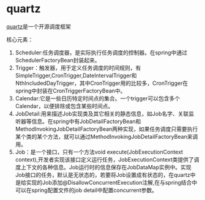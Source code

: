 # quartz

[quartz](https://github.com/quartz-scheduler/quartz)是一个开源调度框架

核心元素：

1. Scheduler:任务调度器，是实际执行任务调度的控制器。在spring中通过SchedulerFactoryBean封装起来。
2. Trigger：触发器，用于定义任务调度的时间规则，有SimpleTrigger,CronTrigger,DateIntervalTrigger和NthIncludedDayTrigger，其中CronTrigger用的比较多，CronTrigger在spring中封装在CronTriggerFactoryBean中。
3. Calendar:它是一些日历特定时间点的集合。一个trigger可以包含多个Calendar，以便排除或包含某些时间点。
4. JobDetail:用来描述Job实现类及其它相关的静态信息，如Job名字、关联监听器等信息。在spring中有JobDetailFactoryBean和 MethodInvokingJobDetailFactoryBean两种实现，如果任务调度只需要执行某个类的某个方法，就可以通过MethodInvokingJobDetailFactoryBean来调用。
5. Job：是一个接口，只有一个方法void execute(JobExecutionContext context),开发者实现该接口定义运行任务，JobExecutionContext类提供了调度上下文的各种信息。Job运行时的信息保存在JobDataMap实例中。实现Job接口的任务，默认是无状态的，若要将Job设置成有状态的，在quartz中是给实现的Job添加@DisallowConcurrentExecution注解,在与spring结合中可以在spring配置文件的job detail中配置concurrent参数。

